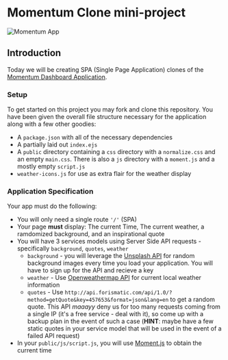 # Momentum Clone mini-project

![Momentum App](./momentum.png)

## Introduction
Today we will be creating SPA (Single Page Application) clones of the [Momentum Dashboard Application](https://momentumdash.com/).

### Setup
To get started on this project you may fork and clone this repository. You have been given the overall file structure necessary for the application along with a few other goodies:
  - A `package.json` with all of the necessary dependencies
  - A partially laid out `index.ejs`
  - A `public` directory containing a `css` directory with a `normalize.css` and an empty `main.css`. There is also a `js` directory with a `moment.js` and a mostly empty `script.js`
  - `weather-icons.js` for use as extra flair for the weather display

### Application Specification
Your app must do the following:
- You will only need a single route `'/'` (SPA)
- Your page **must** display: The current Time, The current weather, a ramdomized background, and an inspirational quote
- You will have 3 services models using Server Side API requests - specifically `background`, `quotes`, `weather`
  * `background` - you will leverage the [Unsplash API](https://unsplash.com/developers) for random background images every time you load your application. You will have to sign up for the API and recieve a key
  * `weather` - Use [Openweathermap API](https://openweathermap.org/api) for current local weather information
  * `quotes` - Use `http://api.forismatic.com/api/1.0/?method=getQuote&key=457653&format=json&lang=en` to get a random quote. This API _maaayy_ deny us for too many requests coming from a single IP (it's a free service - deal with it), so come up with a backup plan in the event of such a case (**HINT**: maybe have a few static quotes in your service model that will be used in the event of a failed API request)
- In your `public/js/script.js`, you will use [Moment.js](http://momentjs.com/) to obtain the current time
